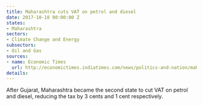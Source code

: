 ```yaml
---
title: Maharashtra cuts VAT on petrol and diesel
date: 2017-10-18 00:00:00 Z
states:
- Maharashtra
sectors:
- Climate Change and Energy
subsectors:
- Oil and Gas
sources:
- name: Economic Times
  url: http://economictimes.indiatimes.com/news/politics-and-nation/maharashtra-government-slashes-vat-on-petrol-diesel-prices/articleshow/61018980.cms
details: 
---
```


After Gujarat, Maharashtra became the second state to cut VAT on petrol and diesel, reducing the tax by 3 cents and 1 cent respectively. 
